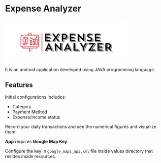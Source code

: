 # Expense Analyzer

![Expense Analyzer Logo](logo.png)

It is an android application developed using JAVA programming language.

## Features

Initial configurations includes:
* Category
* Payment Method
* Expense/Income status

Record your daily transactions and see the numerical figures and visualize them.

__App__ requires __Google Map Key__.

Configure the key in `google_maps_api.xml` file inside values directory that resides inside resources.